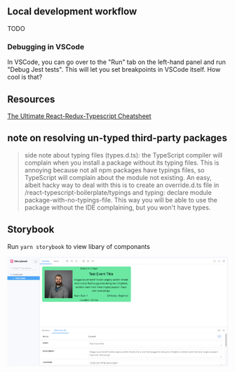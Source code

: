 ## Local development workflow

TODO

### Debugging in VSCode

In VSCode, you can go over to the "Run" tab on the left-hand panel and run "Debug Jest tests". This will let you set breakpoints in VSCode itself. How cool is that?

## Resources

[The Ultimate React-Redux-Typescript Cheatsheet](https://github.com/piotrwitek/react-redux-typescript-guide)

## note on resolving un-typed third-party packages

> side note about typing files (types.d.ts): the TypeScript compiler will complain when you install a package without its typing files. This is annoying because not all npm packages have typings files, so TypeScript will complain about the module not existing. An easy, albeit hacky way to deal with this is to create an override.d.ts file in /react-typescript-boilerplate/typings and typing: declare module package-with-no-typings-file. This way you will be able to use the package without the IDE complaining, but you won't have types.

## Storybook

Run `yarn storybook` to view libary of componants

![storybook-snap.png](./assets/storybook-snap.png)
